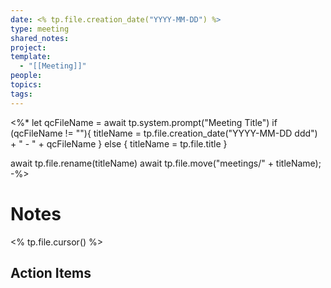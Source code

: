 ```yaml
---
date: <% tp.file.creation_date("YYYY-MM-DD") %>
type: meeting
shared_notes: 
project: 
template:
  - "[[Meeting]]"
people: 
topics: 
tags: 
---
```

<%*
let qcFileName = await tp.system.prompt("Meeting Title")
if (qcFileName != ""){
	titleName = tp.file.creation_date("YYYY-MM-DD ddd") + "  -  " + qcFileName
}
else {
	titleName = tp.file.title
}

await tp.file.rename(titleName)
await tp.file.move("meetings/" + titleName);
-%>
# Notes
<% tp.file.cursor() %>

## Action Items